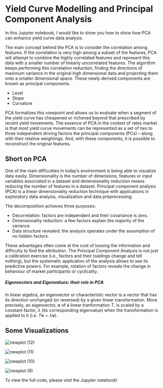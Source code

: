 # Yield Curve Modelling and Principal Component Analysis

In this Jupyter notebook, I would like to show you how to show how PCA can enhance yield curve data analysis.

The main concept behind the PCA is to consider the correlation among features. If the correlation is very high among a subset of the features, PCA will attempt to combine the highly correlated features and represent this data with a smaller number of linearly uncorrelated features. The algorithm keeps performing this correlation reduction, finding the directions of maximum variance in the original high dimensional data and projecting them onto a smaller dimensional space. These newly derived components are known as principal components.
- Level
- Slope
- Curvature

PCA formalizes this viewpoint and allows us to evaluate when a segment of the yield curve has cheapened or richened beyond that prescribed by recent yield movements. The essence of PCA in the context of rates market is that most yield curve movements can be represented as a set of two to three independent driving factors the principal components (PCs) – along with their relative weightings. And, with these components, it is possible to reconstruct the original features.


## Short on PCA

One of the main difficulties in today’s environment is being able to visualize data easily. Dimensionality is the number of dimensions, features or input variables associated in a dataset and dimensionality reduction means reducing the number of features in a dataset. Principal component analysis (PCA) is a linear dimensionality reduction technique with applications in exploratory data analysis, visualization and data preprocessing.

The decomposition achieves three purposes:
- Decorrelation: factors are independent and their covariance is zero.
- Dimensionality reduction: a few factors explain the majority of the variance
- Data structure revealed: the analysis operates under the assumption of no hidden factors.

These advantages often come at the cost of loosing the information and difficulty to find the attribution. The Principal Component Analysis is not just a calibration exercise (i.e., factors and their loadings change and tell nothing), but the systematic application of the analysis allows to see its predictive powers. For example, rotation of factors reveals the change in behaviour of market participants or cyclicality.

##### Eigenvectors and Eigenvalues: their role in PCA

In linear algebra, an eigenvector or characteristic vector is a vector that has its direction unchanged (or reversed) by a given linear transformation. More precisely, an eigenvector, $\mathbf {v}$ of a linear tranformation $T$, is scaled by a constant factor, $\lambda$ (its corresponding eigenvalue) when the transformation is applied to it (i.e. ${\displaystyle T\mathbf {v} =\lambda \mathbf {v} }$).

## Some Visualizations

![newplot (12)](https://github.com/user-attachments/assets/43c8fdd9-9eb2-426f-9aaa-84b632ac59a8)


![newplot (11)](https://github.com/user-attachments/assets/f57a1a51-9b0a-45e0-ba5e-1ecbcadf34c1)


![newplot (10)](https://github.com/user-attachments/assets/0ae9c634-bd7d-40f0-aaa8-07090fafc74d)



![newplot (9)](https://github.com/user-attachments/assets/a133c915-7828-449a-9fc0-c53607c7ffa0)


To view the full code, please visit the Jupyter notebook!
